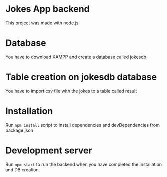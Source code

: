 # Jokes App backend

This project was made with node.js

# Database

You have to download XAMPP and create a database called jokesdb

# Table creation on jokesdb database

You have to import csv file with the jokes to a table called result

# Installation

Run `npm install` script to install dependencies and devDependencies from package.json

# Development server

Run `npm start` to run the backend when you have completed the installation and DB creation.
